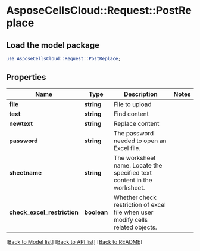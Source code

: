 # AsposeCellsCloud::Request::PostReplace 

## Load the model package
```perl
use AsposeCellsCloud::Request::PostReplace;
```

## Properties
Name | Type | Description | Notes
------------ | ------------- | ------------- | -------------
**file** | **string** | File to upload |
**text** | **string** | Find content |
**newtext** | **string** | Replace content |
**password** | **string** | The password needed to open an Excel file. |
**sheetname** | **string** | The worksheet name. Locate the specified text content in the worksheet. |
**check_excel_restriction** | **boolean** | Whether check restriction of excel file when user modify cells related objects. |  

[[Back to Model list]](../README.md#documentation-for-requests) [[Back to API list]](../README.md#documentation-for-api-endpoints) [[Back to README]](../README.md)


